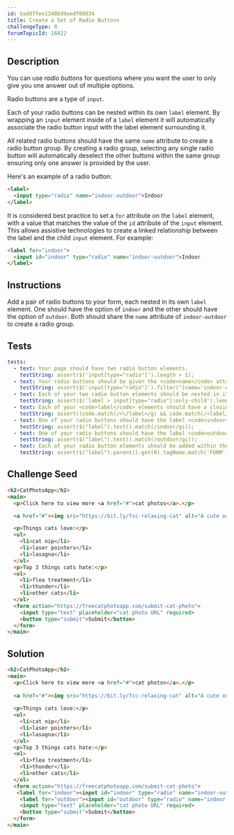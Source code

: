 ```yaml
---
id: bad87fee1348bd9aedf08834
title: Create a Set of Radio Buttons
challengeType: 0
forumTopicId: 16822
---
```


## Description

<section id='description'>

You can use <dfn>radio buttons</dfn> for questions where you want the user to only give you one answer out of multiple options.

Radio buttons are a type of `input`.

Each of your radio buttons can be nested within its own `label` element. By wrapping an `input` element inside of a `label` element it will automatically associate the radio button input with the label element surrounding it.

All related radio buttons should have the same `name` attribute to create a radio button group. By creating a radio group, selecting any single radio button will automatically deselect the other buttons within the same group ensuring only one answer is provided by the user.

Here's an example of a radio button:

```html
<label> 
  <input type="radio" name="indoor-outdoor">Indoor 
</label>
```

It is considered best practice to set a `for` attribute on the `label` element, with a value that matches the value of the `id` attribute of the `input` element. This allows assistive technologies to create a linked relationship between the label and the child `input` element. For example:

```html
<label for="indoor"> 
  <input id="indoor" type="radio" name="indoor-outdoor">Indoor 
</label>
```

</section>

## Instructions

<section id='instructions'>

Add a pair of radio buttons to your form, each nested in its own `label` element. One should have the option of `indoor` and the other should have the option of `outdoor`. Both should share the `name` attribute of `indoor-outdoor` to create a radio group.

</section>

## Tests

<section id='tests'>

```yml
tests:
  - text: Your page should have two radio button elements.
    testString: assert($('input[type="radio"]').length > 1);
  - text: Your radio buttons should be given the <code>name</code> attribute of <code>indoor-outdoor</code>.
    testString: assert($('input[type="radio"]').filter("[name='indoor-outdoor']").length > 1);
  - text: Each of your two radio button elements should be nested in its own <code>label</code> element.
    testString: assert($('label > input[type="radio"]:only-child').length > 1);
  - text: Each of your <code>label</code> elements should have a closing tag.
    testString: assert((code.match(/<\/label>/g) && code.match(/<label/g) && code.match(/<\/label>/g).length === code.match(/<label/g).length));
  - text: One of your radio buttons should have the label <code>indoor</code>.
    testString: assert($("label").text().match(/indoor/gi));
  - text: One of your radio buttons should have the label <code>outdoor</code>.
    testString: assert($("label").text().match(/outdoor/gi));
  - text: Each of your radio button elements should be added within the <code>form</code> tag.
    testString: assert($("label").parent().get(0).tagName.match('FORM'));

```

</section>

## Challenge Seed

<section id='challengeSeed'>

<div id='html-seed'>

```html
<h2>CatPhotoApp</h2>
<main>
  <p>Click here to view more <a href="#">cat photos</a>.</p>

  <a href="#"><img src="https://bit.ly/fcc-relaxing-cat" alt="A cute orange cat lying on its back."></a>

  <p>Things cats love:</p>
  <ul>
    <li>cat nip</li>
    <li>laser pointers</li>
    <li>lasagna</li>
  </ul>
  <p>Top 3 things cats hate:</p>
  <ol>
    <li>flea treatment</li>
    <li>thunder</li>
    <li>other cats</li>
  </ol>
  <form action="https://freecatphotoapp.com/submit-cat-photo">
    <input type="text" placeholder="cat photo URL" required>
    <button type="submit">Submit</button>
  </form>
</main>
```

</div>

</section>

## Solution

<section id='solution'>

```html
<h2>CatPhotoApp</h2>
<main>
  <p>Click here to view more <a href="#">cat photos</a>.</p>
  
  <a href="#"><img src="https://bit.ly/fcc-relaxing-cat" alt="A cute orange cat lying on its back."></a>
  
  <p>Things cats love:</p>
  <ul>
    <li>cat nip</li>
    <li>laser pointers</li>
    <li>lasagna</li>
  </ul>
  <p>Top 3 things cats hate:</p>
  <ol>
    <li>flea treatment</li>
    <li>thunder</li>
    <li>other cats</li>
  </ol>
  <form action="https://freecatphotoapp.com/submit-cat-photo">
   <label for="indoor"><input id="indoor" type="radio" name="indoor-outdoor"> Indoor</label>
    <label for="outdoor"><input id="outdoor" type="radio" name="indoor-outdoor"> Outdoor</label><br>
    <input type="text" placeholder="cat photo URL" required>
    <button type="submit">Submit</button>
  </form>
</main>
```

</section>
